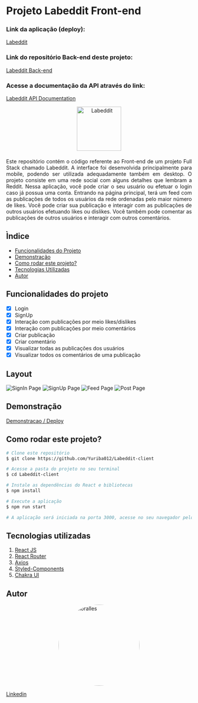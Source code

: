 # Projeto Labeddit Front-end

### Link da aplicação (deploy):
[Labeddit](https://labeddit-client-side-media.surge.sh/)

### Link do repositório Back-end deste projeto:
[Labeddit Back-end](https://github.com/Yuriba012/Labeddit-backend)

### Acesse a documentação da API através do link: 
[Labeddit API Documentation](https://documenter.getpostman.com/view/25826645/2s93m611yx)

<div style="display: flex;justify-content:center;">
<img style="text-align:center;width:120px" src="./src/assets/logo.png" alt="Labeddit" style="width: 220px; border-radius: 110px;"/>
</div>
<div style="text-align:justify; margin: 20px 0">
Este repositório contém o código referente ao Front-end de um projeto Full Stack chamado Labeddit. A interface foi desenvolvida principalmente para mobile, podendo ser utilizada adequadamente também em desktop.
O projeto consiste em uma rede social com alguns detalhes que lembram a Reddit. Nessa aplicação, você pode criar o seu usuário ou efetuar o login caso já possua uma conta. Entrando na página principal, terá um feed com as publicações de todos os usuários da rede ordenadas pelo maior número de likes. Você pode criar sua publicação e interagir com as publicações de outros usuários efetuando likes ou dislikes. Você também pode comentar as publicações de outros usuários e interagir com outros comentários.
</div>

## Ìndice

- <a href="#funcionalidades">Funcionalidades do Projeto</a>
- <a href="#demonstracao">Demonstração</a>
- <a href="#rodar">Como rodar este projeto?</a>
- <a href="#tecnologias">Tecnologias Utilizadas</a>
- <a href="#autor">Autor</a>

## Funcionalidades do projeto

- [x] Login
- [x] SignUp
- [x] Interação com publicações por meio likes/dislikes
- [x] Interação com publicações por meio comentários
- [x] Criar publicação
- [x] Criar comentário
- [x] Visualizar todas as publicações dos usuários
- [x] Visualizar todos os comentários de uma publicação

## Layout

![SignIn Page](./src/assets/signinPage.jpg)
![SignUp Page](./src/assets/signupPage.jpg)
![Feed Page](./src/assets/feedPage.jpg)
![Post Page](./src/assets/postPage.jpg)

## Demonstração

[Demonstracao / Deploy](https://labeddit-client-side-media.surge.sh/)

## Como rodar este projeto?

```bash
# Clone este repositório
$ git clone https://github.com/Yuriba012/Labeddit-client

# Acesse a pasta do projeto no seu terminal
$ cd Labeddit-client

# Instale as dependências do React e bibliotecas
$ npm install

# Execute a aplicação
$ npm run start

# A aplicação será iniciada na porta 3000, acesse no seu navegador pelo endereço: http://localhost:3000
```

## Tecnologias utilizadas

1. [React JS](https://pt-br.reactjs.org/)
2. [React Router](https://reactrouter.com/en/main)
3. [Axios](https://axios-http.com/ptbr/docs/intro)
4. [Styled-Components](https://styled-components.com/)
5. [Chakra UI](https://styled-components.com/)

## Autor

<div style="display: flex;justify-content:center;">
<img src="https://media.licdn.com/dms/image/D4D03AQGRDaGGibo_9w/profile-displayphoto-shrink_800_800/0/1678072127127?e=1690416000&v=beta&t=YzhLo3Gs9nYxZHqp_nk7WdOBRqNE7B9RJ5rP7oAfyCI" alt="Yuri Moralles" style="width: 220px; border-radius: 110px;"/>
</div>

[Linkedin](https://www.linkedin.com/in/yuri-moralles-ab752291/)